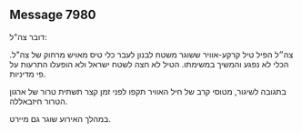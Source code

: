 ## Message 7980

דובר צה"ל:

צה״ל הפיל טיל קרקע-אוויר ששוגר משטח לבנון לעבר כלי טיס מאויש מרחוק של צה"ל.
הכלי לא נפגע והמשיך במשימתו. הטיל לא חצה לשטח ישראל ולא הופעלו התרעות על פי מדיניות.

בתגובה לשיגור, מטוסי קרב של חיל האוויר תקפו לפני זמן קצר תשתית טרור של ארגון הטרור חיזבאללה.

במהלך האירוע שוגר גם מיירט.

